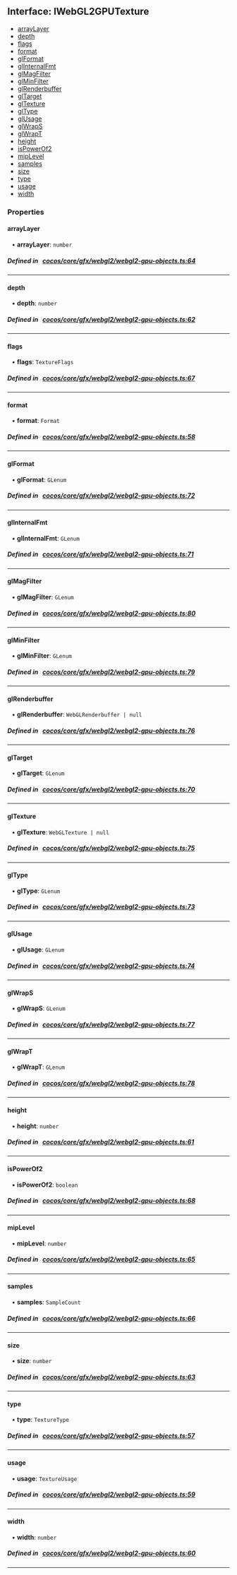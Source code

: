 ## Interface: IWebGL2GPUTexture

- [arrayLayer](#arrayLayer)
- [depth](#depth)
- [flags](#flags)
- [format](#format)
- [glFormat](#glFormat)
- [glInternalFmt](#glInternalFmt)
- [glMagFilter](#glMagFilter)
- [glMinFilter](#glMinFilter)
- [glRenderbuffer](#glRenderbuffer)
- [glTarget](#glTarget)
- [glTexture](#glTexture)
- [glType](#glType)
- [glUsage](#glUsage)
- [glWrapS](#glWrapS)
- [glWrapT](#glWrapT)
- [height](#height)
- [isPowerOf2](#isPowerOf2)
- [mipLevel](#mipLevel)
- [samples](#samples)
- [size](#size)
- [type](#type)
- [usage](#usage)
- [width](#width)

### Properties

#### arrayLayer

<div style="margin-left: 10px;">


• **arrayLayer**: ``number``

</div>


##### Defined in &nbsp;   [cocos/core/gfx/webgl2/webgl2-gpu-objects.ts:64](https://github.com/cocos-creator/engine/blob/c7bf6b8a9/cocos/core/gfx/webgl2/webgl2-gpu-objects.ts#L64)&nbsp;

___
#### depth

<div style="margin-left: 10px;">


• **depth**: ``number``

</div>


##### Defined in &nbsp;   [cocos/core/gfx/webgl2/webgl2-gpu-objects.ts:62](https://github.com/cocos-creator/engine/blob/c7bf6b8a9/cocos/core/gfx/webgl2/webgl2-gpu-objects.ts#L62)&nbsp;

___
#### flags

<div style="margin-left: 10px;">


• **flags**: ``TextureFlags``

</div>


##### Defined in &nbsp;   [cocos/core/gfx/webgl2/webgl2-gpu-objects.ts:67](https://github.com/cocos-creator/engine/blob/c7bf6b8a9/cocos/core/gfx/webgl2/webgl2-gpu-objects.ts#L67)&nbsp;

___
#### format

<div style="margin-left: 10px;">


• **format**: ``Format``

</div>


##### Defined in &nbsp;   [cocos/core/gfx/webgl2/webgl2-gpu-objects.ts:58](https://github.com/cocos-creator/engine/blob/c7bf6b8a9/cocos/core/gfx/webgl2/webgl2-gpu-objects.ts#L58)&nbsp;

___
#### glFormat

<div style="margin-left: 10px;">


• **glFormat**: ``GLenum``

</div>


##### Defined in &nbsp;   [cocos/core/gfx/webgl2/webgl2-gpu-objects.ts:72](https://github.com/cocos-creator/engine/blob/c7bf6b8a9/cocos/core/gfx/webgl2/webgl2-gpu-objects.ts#L72)&nbsp;

___
#### glInternalFmt

<div style="margin-left: 10px;">


• **glInternalFmt**: ``GLenum``

</div>


##### Defined in &nbsp;   [cocos/core/gfx/webgl2/webgl2-gpu-objects.ts:71](https://github.com/cocos-creator/engine/blob/c7bf6b8a9/cocos/core/gfx/webgl2/webgl2-gpu-objects.ts#L71)&nbsp;

___
#### glMagFilter

<div style="margin-left: 10px;">


• **glMagFilter**: ``GLenum``

</div>


##### Defined in &nbsp;   [cocos/core/gfx/webgl2/webgl2-gpu-objects.ts:80](https://github.com/cocos-creator/engine/blob/c7bf6b8a9/cocos/core/gfx/webgl2/webgl2-gpu-objects.ts#L80)&nbsp;

___
#### glMinFilter

<div style="margin-left: 10px;">


• **glMinFilter**: ``GLenum``

</div>


##### Defined in &nbsp;   [cocos/core/gfx/webgl2/webgl2-gpu-objects.ts:79](https://github.com/cocos-creator/engine/blob/c7bf6b8a9/cocos/core/gfx/webgl2/webgl2-gpu-objects.ts#L79)&nbsp;

___
#### glRenderbuffer

<div style="margin-left: 10px;">


• **glRenderbuffer**: ``WebGLRenderbuffer | null``

</div>


##### Defined in &nbsp;   [cocos/core/gfx/webgl2/webgl2-gpu-objects.ts:76](https://github.com/cocos-creator/engine/blob/c7bf6b8a9/cocos/core/gfx/webgl2/webgl2-gpu-objects.ts#L76)&nbsp;

___
#### glTarget

<div style="margin-left: 10px;">


• **glTarget**: ``GLenum``

</div>


##### Defined in &nbsp;   [cocos/core/gfx/webgl2/webgl2-gpu-objects.ts:70](https://github.com/cocos-creator/engine/blob/c7bf6b8a9/cocos/core/gfx/webgl2/webgl2-gpu-objects.ts#L70)&nbsp;

___
#### glTexture

<div style="margin-left: 10px;">


• **glTexture**: ``WebGLTexture | null``

</div>


##### Defined in &nbsp;   [cocos/core/gfx/webgl2/webgl2-gpu-objects.ts:75](https://github.com/cocos-creator/engine/blob/c7bf6b8a9/cocos/core/gfx/webgl2/webgl2-gpu-objects.ts#L75)&nbsp;

___
#### glType

<div style="margin-left: 10px;">


• **glType**: ``GLenum``

</div>


##### Defined in &nbsp;   [cocos/core/gfx/webgl2/webgl2-gpu-objects.ts:73](https://github.com/cocos-creator/engine/blob/c7bf6b8a9/cocos/core/gfx/webgl2/webgl2-gpu-objects.ts#L73)&nbsp;

___
#### glUsage

<div style="margin-left: 10px;">


• **glUsage**: ``GLenum``

</div>


##### Defined in &nbsp;   [cocos/core/gfx/webgl2/webgl2-gpu-objects.ts:74](https://github.com/cocos-creator/engine/blob/c7bf6b8a9/cocos/core/gfx/webgl2/webgl2-gpu-objects.ts#L74)&nbsp;

___
#### glWrapS

<div style="margin-left: 10px;">


• **glWrapS**: ``GLenum``

</div>


##### Defined in &nbsp;   [cocos/core/gfx/webgl2/webgl2-gpu-objects.ts:77](https://github.com/cocos-creator/engine/blob/c7bf6b8a9/cocos/core/gfx/webgl2/webgl2-gpu-objects.ts#L77)&nbsp;

___
#### glWrapT

<div style="margin-left: 10px;">


• **glWrapT**: ``GLenum``

</div>


##### Defined in &nbsp;   [cocos/core/gfx/webgl2/webgl2-gpu-objects.ts:78](https://github.com/cocos-creator/engine/blob/c7bf6b8a9/cocos/core/gfx/webgl2/webgl2-gpu-objects.ts#L78)&nbsp;

___
#### height

<div style="margin-left: 10px;">


• **height**: ``number``

</div>


##### Defined in &nbsp;   [cocos/core/gfx/webgl2/webgl2-gpu-objects.ts:61](https://github.com/cocos-creator/engine/blob/c7bf6b8a9/cocos/core/gfx/webgl2/webgl2-gpu-objects.ts#L61)&nbsp;

___
#### isPowerOf2

<div style="margin-left: 10px;">


• **isPowerOf2**: ``boolean``

</div>


##### Defined in &nbsp;   [cocos/core/gfx/webgl2/webgl2-gpu-objects.ts:68](https://github.com/cocos-creator/engine/blob/c7bf6b8a9/cocos/core/gfx/webgl2/webgl2-gpu-objects.ts#L68)&nbsp;

___
#### mipLevel

<div style="margin-left: 10px;">


• **mipLevel**: ``number``

</div>


##### Defined in &nbsp;   [cocos/core/gfx/webgl2/webgl2-gpu-objects.ts:65](https://github.com/cocos-creator/engine/blob/c7bf6b8a9/cocos/core/gfx/webgl2/webgl2-gpu-objects.ts#L65)&nbsp;

___
#### samples

<div style="margin-left: 10px;">


• **samples**: ``SampleCount``

</div>


##### Defined in &nbsp;   [cocos/core/gfx/webgl2/webgl2-gpu-objects.ts:66](https://github.com/cocos-creator/engine/blob/c7bf6b8a9/cocos/core/gfx/webgl2/webgl2-gpu-objects.ts#L66)&nbsp;

___
#### size

<div style="margin-left: 10px;">


• **size**: ``number``

</div>


##### Defined in &nbsp;   [cocos/core/gfx/webgl2/webgl2-gpu-objects.ts:63](https://github.com/cocos-creator/engine/blob/c7bf6b8a9/cocos/core/gfx/webgl2/webgl2-gpu-objects.ts#L63)&nbsp;

___
#### type

<div style="margin-left: 10px;">


• **type**: ``TextureType``

</div>


##### Defined in &nbsp;   [cocos/core/gfx/webgl2/webgl2-gpu-objects.ts:57](https://github.com/cocos-creator/engine/blob/c7bf6b8a9/cocos/core/gfx/webgl2/webgl2-gpu-objects.ts#L57)&nbsp;

___
#### usage

<div style="margin-left: 10px;">


• **usage**: ``TextureUsage``

</div>


##### Defined in &nbsp;   [cocos/core/gfx/webgl2/webgl2-gpu-objects.ts:59](https://github.com/cocos-creator/engine/blob/c7bf6b8a9/cocos/core/gfx/webgl2/webgl2-gpu-objects.ts#L59)&nbsp;

___
#### width

<div style="margin-left: 10px;">


• **width**: ``number``

</div>


##### Defined in &nbsp;   [cocos/core/gfx/webgl2/webgl2-gpu-objects.ts:60](https://github.com/cocos-creator/engine/blob/c7bf6b8a9/cocos/core/gfx/webgl2/webgl2-gpu-objects.ts#L60)&nbsp;

___
